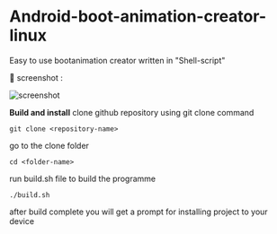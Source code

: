 # Android-boot-animation-creator-linux
Easy to use bootanimation creator written in "Shell-script"



📸 screenshot :


![screenshot](https://user-images.githubusercontent.com/91899799/135888535-bb83b54a-9ee6-4b44-b5a5-29b8bc81a0d3.png)

 **Build and install**
 clone github repository using git clone command
 
 ```git clone <repository-name>```
 
 go to the clone folder
 
 ```cd <folder-name>```
 
 
 
 run build.sh file to build the programme
 
 ```./build.sh```
 
 
 
 
 after build complete you will get a prompt for installing project to your device
